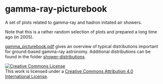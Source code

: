 # gamma-ray-picturebook

A set of plots related to gamma-ray and hadron initated air showers.

Note that this is a rather random selection of plots and prepared a long time ago (in 2005).

[gamma_picturebook.pdf](gamma_picturebook.pdf) gives an overview of typical distributions important for ground-based gamma-ray astronomy.
Additional distributions can be found in the folder [shower-distributions](shower-distributions).

<a rel="license" href="http://creativecommons.org/licenses/by/4.0/"><img alt="Creative Commons License" style="border-width:0" src="https://i.creativecommons.org/l/by/4.0/88x31.png" /></a><br />This work is licensed under a <a rel="license" href="http://creativecommons.org/licenses/by/4.0/">Creative Commons Attribution 4.0 International License</a>.
